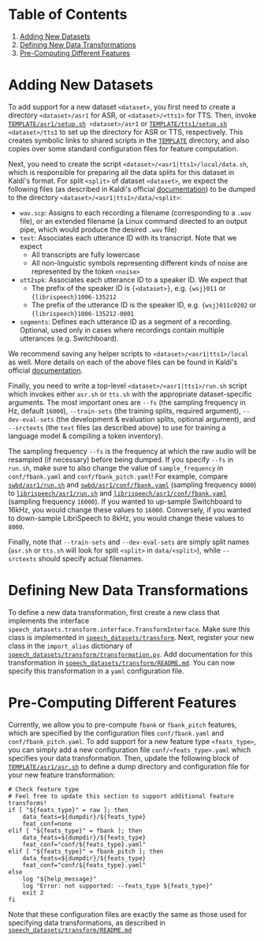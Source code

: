 # Table of Contents
1. [Adding New Datasets](#adding-new-datasets)
2. [Defining New Data Transformations](#defining-new-data-transformations)
3. [Pre-Computing Different Features](#pre-computing-different-features)

# Adding New Datasets
To add support for a new dataset `<dataset>`, you first need to create a directory `<dataset>/asr1` for ASR, or
`<dataset>/<tts1>` for TTS. Then, invoke [`TEMPLATE/asr1/setup.sh`](TEMPLATE/asr1/setup.sh)` <dataset>/asr1` or
[`TEMPLATE/tts1/setup.sh`](TEMPLATE/tts1/setup.sh)` <dataset>/tts1` to set up the directory for ASR or TTS,
respectively. This creates symbolic links to shared scripts in the [`TEMPLATE`](TEMPLATE) directory, and also copies
over some standard configuration files for feature computation.

Next, you need to create the script `<dataset>/<asr1|tts1>/local/data.sh`, which is responsible for preparing all the
data splits for this dataset in Kaldi's format. For split `<split>` of dataset `<dataset>`, we expect the following
files (as described in Kaldi's official [documentation](https://kaldi-asr.org/doc/data_prep.html)) to be dumped to the
directory `<dataset>/<asr1|tts1>/data/<split>`:
- `wav.scp`: Assigns to each recording a filename (corresponding to a `.wav` file), or an extended filename (a Linux
command directed to an output pipe, which would produce the desired `.wav` file)
- `text`: Associates each utterance ID with its transcript. Note that we expect
    - All transcripts are fully lowercase
    - All non-linguistic symbols representing different kinds of noise are represented by the token `<noise>`
- `utt2spk`: Associates each utterance ID to a speaker ID. We expect that
    - The prefix of the speaker ID is `{<dataset>}`, e.g. `{wsj}011` or `{librispeech}1006-135212`
    - The prefix of the utterance ID is the speaker ID, e.g. `{wsj}011c0202` or `{librispeech}1006-135212-0001`
- `segments`: Defines each utterance ID as a segment of a recording. Optional, used only in cases where recordings
contain multiple utterances (e.g. Switchboard).

We recommend saving any helper scripts to `<dataset>/<asr1|tts1>/local` as well. More details on each of the above
files can be found in Kaldi's official [documentation](https://kaldi-asr.org/doc/data_prep.html).

Finally, you need to write a top-level `<dataset>/<asr1|tts1>/run.sh` script which invokes either `asr.sh` or 
`tts.sh` with the appropriate dataset-specific arguments. The most important ones are `--fs` (the sampling frequency
in Hz, default `16000`), `--train-sets` (the training splits, required argument), `--dev-eval-sets` (the development &
evaluation splits, optional argument), and `--srctexts` (the `text` files (as described above) to use for training a
language model & compiling a token inventory).

The sampling frequency `--fs` is the frequency at which the raw audio will be resampled (if necessary) before being
dumped. If you specify `--fs` in `run.sh`, make sure to also change the value of `sample_frequency` in
`conf/fbank.yaml` and `conf/fbank_pitch.yaml`! For example, compare
[`swbd/asr1/run.sh`](swbd/asr1/run.sh) and [`swbd/asr1/conf/fbank.yaml`](swbd/asr1/conf/fbank.yaml) (sampling frequency
`8000`) to [`librispeech/asr1/run.sh`](librispeech/asr1/run.sh) and
[`librispeech/asr1/conf/fbank.yaml`](librispeech/asr1/conf/fbank.yaml) (sampling frequency `16000`). 
If you wanted to up-sample Switchboard to 16kHz, you would change these values to `16000`. 
Conversely, if you wanted to down-sample LibriSpeech to 8kHz, you would change these values to `8000`.

Finally, note that `--train-sets` and `--dev-eval-sets` are simply split names (`asr.sh` or `tts.sh` will look for split
`<split>` in `data/<split>`), while `--srctexts` should specify actual filenames.

# Defining New Data Transformations
To define a new data transformation, first create a new class that implements the interface
`speech_datasets.transform.interface.TransformInterface`. Make sure this class is implemented in 
[`speech_datasets/transform`](speech_datasets/transform). Next, register your new class in the `import_alias`
dictionary of [`speech_datasets/transform/transformation.py`](speech_datasets/transform/transformation.py#L25).
Add documentation for this transformation in 
[`speech_datasets/transform/README.md`](speech_datasets/transform/README.md).
You can now specify this transformation in a `yaml` configuration file. 

# Pre-Computing Different Features
Currently, we allow you to pre-compute `fbank` or `fbank_pitch` features, which are specified by the configuration files
`conf/fbank.yaml` and `conf/fbank_pitch.yaml`. To add support for a new feature type `<feats_type>`, you can simply add
a new configuration file `conf/<feats_type>.yaml` which specifies your data transformation. Then, update the following
block of [`TEMPLATE/asr1/asr.sh`](TEMPLATE/asr1/asr.sh#L141) to define a dump directory and configuration file for your
new feature transformation:
```shell script
# Check feature type
# Feel free to update this section to support additional feature transforms!
if [ "${feats_type}" = raw ]; then
    data_feats=${dumpdir}/${feats_type}
    feat_conf=none
elif [ "${feats_type}" = fbank ]; then
    data_feats=${dumpdir}/${feats_type}
    feat_conf="conf/${feats_type}.yaml"
elif [ "${feats_type}" = fbank_pitch ]; then
    data_feats=${dumpdir}/${feats_type}
    feat_conf="conf/${feats_type}.yaml"
else
    log "${help_message}"
    log "Error: not supported: --feats_type ${feats_type}"
    exit 2
fi
```
Note that these configuration files are exactly the same as those used for specifying data transformations, as described
in [`speech_datasets/transform/README.md`](speech_datasets/transform/README.md)
